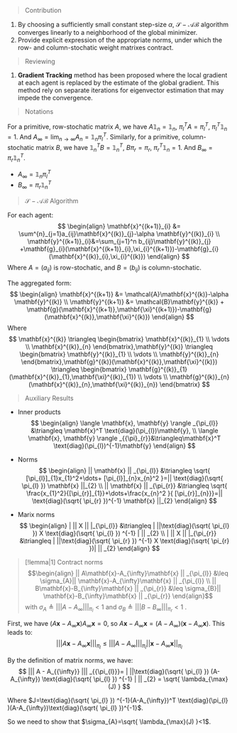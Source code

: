 > Contribution

1. By choosing a sufficiently small constant step-size $\alpha$, $\mathcal{S-AB}$ algorithm converges linearly to a neighborhood of the global minimizer.
2. Provide explicit expression of the appropriate norms, under which the row- and column-stochatic weight matrixes contract.

> Reviewing

1. **Gradient Tracking** method has been proposed where the local gradient at each agent is replaced by the estimate of the global gradient. This method rely on separate iterations for eigenvector estimation that may impede the convergence.

> Notations

For a primitive, row-stochatic matrix $A$, we have $A\mathbb{1}_{n}=\mathbb{1}_{n}$, $\pi_{l}^TA=\pi_{l}^T$, $\pi_{l}^T\mathbb{1}_{n}=1$. And $A_{\infty}=\lim_{ n \to \infty }A_{n}=\mathbb{1}_{n}\pi_{l}^T$. Similarly, for a primitive, column-stochatic matrix $B$, we have $\mathbb{1}_{n}^TB=\mathbb{1}_{n}^T$, $B\pi_{r}=\pi_{r}$, $\pi_{r}^T\mathbb{1}_{n}=1$. And $B_{\infty}=\pi_{r}\mathbb{1}_{n}^T$.
+ $A_{\infty}=\mathbb{1}_{n}\pi_{l}^T$
+ $B_{\infty}=\pi_{r}\mathbb{1}_{n}^T$

> $\mathcal{S-AB}$ Algorithm

For each agent:
$$
\begin{align}
\mathbf{x}^{(k+1)}_{i} &= \sum^{n}_{j=1}a_{ij}\mathbf{x}^{(k)}_{j}-\alpha \mathbf{y}^{(k)}_{i} \\
\mathbf{y}^{(k+1)}_{i}&=\sum_{j=1}^n b_{ij}\mathbf{y}^{(k)}_{j} +\mathbf{g}_{i}(\mathbf{x}^{(k+1)}_{i},\xi_{i}^{(k+1)})-\mathbf{g}_{i}(\mathbf{x}^{(k)}_{i},\xi_{i}^{(k)})
\end{align}
$$
Where $A=(a_{ij})$ is row-stochatic, and $B=(b_{ij})$ is column-stochatic.

The aggregated form:
$$
\begin{align}
\mathbf{x}^{(k+1)} &= \mathcal{A}\mathbf{x}^{(k)}-\alpha \mathbf{y}^{(k)} \\
\mathbf{y}^{(k+1)} &= \mathcal{B}\mathbf{y}^{(k)} + \mathbf{g}(\mathbf{x}^{(k+1)},\mathbf{\xi}^{(k+1)})-\mathbf{g}(\mathbf{x}^{(k)},\mathbf{\xi}^{(k)})
\end{align}
$$
Where 
$$
\mathbf{x}^{(k)} \triangleq \begin{bmatrix}
\mathbf{x}^{(k)}_{1}   \\
\vdots \\
\mathbf{x}^{(k)}_{n}
\end{bmatrix},\mathbf{y}^{(k)} \triangleq \begin{bmatrix}
\mathbf{y}^{(k)}_{1}   \\
\vdots \\
\mathbf{y}^{(k)}_{n}
\end{bmatrix},\mathbf{g}^{(k)}(\mathbf{x}^{(k)},\mathbf{\xi}^{(k)}) \triangleq \begin{bmatrix}
\mathbf{g}^{(k)}_{1}(\mathbf{x}^{(k)}_{1},\mathbf{\xi}^{(k)}_{1})  \\
\vdots \\
\mathbf{g}^{(k)}_{n}(\mathbf{x}^{(k)}_{n},\mathbf{\xi}^{(k)}_{n})
\end{bmatrix}
$$

> Auxiliary Results

+ Inner products
$$
\begin{align}
\langle \mathbf{x}, \mathbf{y} \rangle _{\pi_{l}} &\triangleq \mathbf{x}^T \text{diag}(\pi_{l})\mathbf{y}, \\
\langle \mathbf{x}, \mathbf{y} \rangle _{{\pi}_{r}}&\triangleq\mathbf{x}^T \text{diag}(\pi_{l})^{-1}\mathbf{y}
\end{align}
$$

+ Norms
$$
\begin{align}
||  \mathbf{x} ||  _{\pi_{l}} &\triangleq \sqrt{ [\pi_{l}]_{1}x_{1}^2+\dots+ [\pi_{l}]_{n}x_{n}^2 }=||  \text{diag}(\sqrt{ \pi_{l} }) \mathbf{x} ||_{2}   \\
||  \mathbf{x} ||  _{\pi_{r}} &\triangleq \sqrt{ \frac{x_{1}^2}{[\pi_{r}]_{1}}+\dots+\frac{x_{n}^2 }{ [\pi_{r}]_{n}}}=||  \text{diag}(\sqrt{ \pi_{r} })^{-1} \mathbf{x} ||_{2}  
\end{align}
$$

+ Marix norms
$$
\begin{align}
| ||  X ||  |_{\pi_{l}} &\triangleq | ||\text{diag}(\sqrt{ \pi_{l} }) X \text{diag}(\sqrt{ \pi_{l} }) ^{-1} | ||  _{2} \\
| ||  X ||  |_{\pi_{r}} &\triangleq | ||\text{diag}(\sqrt{ \pi_{r} })  ^{-1} X \text{diag}(\sqrt{ \pi_{r} })| ||  _{2}
\end{align}
$$


>[!lemma|1] Contract norms
>$$\begin{align}
||  A\mathbf{x}-A_{\infty}\mathbf{x} || _{\pi_{l}} &\leq \sigma_{A}||  \mathbf{x}-A_{\infty}\mathbf{x} ||  _{\pi_{l}} \\
||  B\mathbf{x}-B_{\infty}\mathbf{x} || _{\pi_{r}} &\leq \sigma_{B}||  \mathbf{x}-B_{\infty}\mathbf{x} ||  _{\pi_{r}} 
\end{align}$$
> with $\sigma_{A} \triangleq||  | A-A_{\infty}| | |_{\pi_{l}}<1$ and $\sigma_{B} \triangleq||  | B-B_{\infty}| | |_{\pi_{r}}<1$ .

First, we have $(A\mathbf{x}-A_{\infty}\mathbf{x})A_{\infty}\mathbf{x}=0$, so $A\mathbf{x}-A_{\infty}\mathbf{x}=(A-A_{\infty})(\mathbf{x}-A_{\infty}\mathbf{x})$. This leads to:
$$
|||  A\mathbf{x}-A_{\infty}\mathbf{x} |||_{\pi_{l}}\leq  |||  A-A_{\infty} |||  _{\pi_{l}} ||  \mathbf{x}-A_{\infty} \mathbf{x}||  _{\pi_{l}}
$$

By the definition of matrix norms, we have:
$$
|||  A - A_{{\infty}}  |||  _{{\pi_{l}}}= | ||\text{diag}(\sqrt{ \pi_{l} }) (A-A_{\infty}) \text{diag}(\sqrt{ \pi_{l} }) ^{-1} | ||  _{2} = \sqrt{ \lambda_{\max}(J) }
$$

Where $J=\text{diag}(\sqrt{ \pi_{l} }) ^{-1}(A-A_{\infty})^T \text{diag}(\pi_{l} )(A-A_{\infty})\text{diag}(\sqrt{ \pi_{l} })^{-1}$.

So we need to show that $\sigma_{A}=\sqrt{ \lambda_{\max}(J) }<1$.




